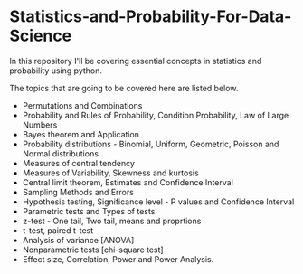 # Statistics-and-Probability-For-Data-Science

In this repository I'll be covering essential concepts in statistics and probability using python. 

The topics that are going to be covered here are listed below.
+ Permutations and Combinations
+ Probability and Rules of Probability, Condition Probability, Law of Large Numbers
+ Bayes theorem and Application
+ Probability distributions - Binomial, Uniform, Geometric, Poisson and Normal distributions
+ Measures of central tendency
+ Measures of Variability, Skewness and kurtosis
+ Central limit theorem, Estimates and Confidence Interval
+ Sampling Methods and Errors
+ Hypothesis testing, Significance level - P values and Confidence Interval
+ Parametric tests and Types of tests
+ z-test - One tail, Two tail, means and proprtions
+ t-test, paired t-test
+ Analysis of variance [ANOVA]
+ Nonparametric tests [chi-square test]
+ Effect size, Correlation, Power and Power Analysis.